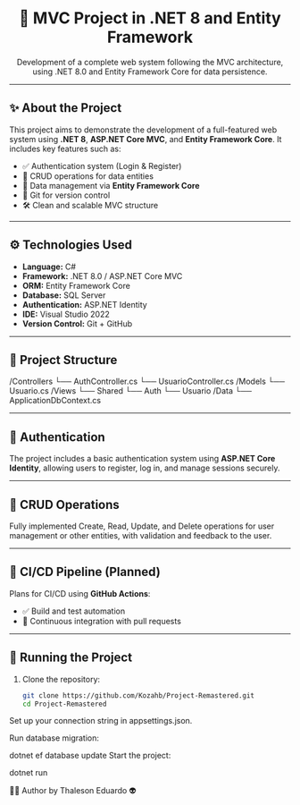 <h1 align="center">🧩 MVC Project in .NET 8 and Entity Framework</h1>
<p align="center">
  Development of a complete web system following the MVC architecture, using .NET 8.0 and Entity Framework Core for data persistence.
</p>

---

## ✨ About the Project

This project aims to demonstrate the development of a full-featured web system using **.NET 8**, **ASP.NET Core MVC**, and **Entity Framework Core**. It includes key features such as:

- ✅ Authentication system (Login & Register)
- 🧩 CRUD operations for data entities
- 💾 Data management via **Entity Framework Core**
- 🚀 Git for version control
- 🛠️ Clean and scalable MVC structure

---

## ⚙️ Technologies Used

- **Language:** C#
- **Framework:** .NET 8.0 / ASP.NET Core MVC
- **ORM:** Entity Framework Core
- **Database:** SQL Server
- **Authentication:** ASP.NET Identity
- **IDE:** Visual Studio 2022
- **Version Control:** Git + GitHub

---

## 📁 Project Structure

/Controllers └── AuthController.cs └── UsuarioController.cs /Models └── Usuario.cs /Views └── Shared └── Auth └── Usuario /Data └── ApplicationDbContext.cs

---

## 🔐 Authentication

The project includes a basic authentication system using **ASP.NET Core Identity**, allowing users to register, log in, and manage sessions securely.

---

## 🔄 CRUD Operations

Fully implemented Create, Read, Update, and Delete operations for user management or other entities, with validation and feedback to the user.

---

## 🚧 CI/CD Pipeline (Planned)

Plans for CI/CD using **GitHub Actions**:
- ✅ Build and test automation
- 🔄 Continuous integration with pull requests

---

## 🚀 Running the Project

1. Clone the repository:
   ```bash
   git clone https://github.com/Kozahb/Project-Remastered.git
   cd Project-Remastered
Set up your connection string in appsettings.json.

Run database migration:

dotnet ef database update
Start the project:

dotnet run

👨‍💻 Author
 by Thaleson Eduardo 👽


